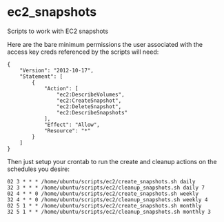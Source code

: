 # ec2_snapshots
Scripts to work with EC2 snapshots

Here are the bare minimum permissions the user associated with the access key creds referenced by the scripts will need:

```
{
    "Version": "2012-10-17",
    "Statement": [
        {
            "Action": [
                "ec2:DescribeVolumes",
                "ec2:CreateSnapshot",
                "ec2:DeleteSnapshot",
                "ec2:DescribeSnapshots"
            ],
            "Effect": "Allow",
            "Resource": "*"
        }
    ]
}
```

Then just setup your crontab to run the create and cleanup actions on the schedules you desire:

```
02 3 * * * /home/ubuntu/scripts/ec2/create_snapshots.sh daily
32 3 * * * /home/ubuntu/scripts/ec2/cleanup_snapshots.sh daily 7
02 4 * * 0 /home/ubuntu/scripts/ec2/create_snapshots.sh weekly
32 4 * * 0 /home/ubuntu/scripts/ec2/cleanup_snapshots.sh weekly 4
02 5 1 * * /home/ubuntu/scripts/ec2/create_snapshots.sh monthly
32 5 1 * * /home/ubuntu/scripts/ec2/cleanup_snapshots.sh monthly 3
```
